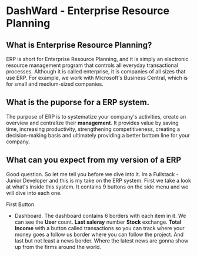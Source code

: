 # DashWard - Enterprise Resource Planning

## What is Enterprise Resource Planning? 
ERP is short for Enterprise Resource Planning, and it is simply an electronic resource management program that controls all everyday transactional processes. Although it is called enterprise, it is companies of all sizes that use ERP. For example, we work with Microsoft's Business Central, which is for small and medium-sized companies.

## What is the puporse for a ERP system. 
The purpose of ERP is to systematize your company's activities, create an overview and centralize their **management**. It provides value by saving time, increasing productivity, strengthening competitiveness, creating a decision-making basis and ultimately providing a better bottom line for your company.


## What can you expect from my version of a ERP
Good question. So let me tell you before we dive into it. Im a Fullstack - Junior Developer and this is my take on the ERP system. First we take a look at what's inside this system. It contains 9 buttons on the side menu and we will dive into each one. 

First Button
- Dashboard. The dashboard contains 6 borders with each item in it. We can see the **User** count. **Last saleray** number **Stock** exchange. **Total Income** with a button called transactions so you can track where your money goes a follow us border where you can follow the project. And last but not least a news border. Where the latest news are gonna show up from the firms around the world. 

